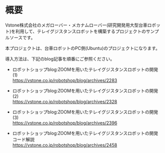 # 概要  
 Vstone株式会社のメガローバー・メカナムローバー(研究開発用大型台車ロボット)を利用して、テレイグジスタンスロボットを構築するプロジェクトのサンプルソースです。  

 本プロジェクトは、台車ロボットのPC側(Ubuntu)のプロジェクトになります。

 導入方法は、下記のblog記事を順番にご参照ください。  
 - ロボットショップblog:ZOOMを用いたテレイグジスタンスロボットの開発(1)  
 https://vstone.co.jp/robotshop/blog/archives/2283

 - ロボットショップblog:ZOOMを用いたテレイグジスタンスロボットの開発(2)  
 https://vstone.co.jp/robotshop/blog/archives/2328

 - ロボットショップblog:ZOOMを用いたテレイグジスタンスロボットの開発(3)  
 https://vstone.co.jp/robotshop/blog/archives/2396

  - ロボットショップblog:ZOOMを用いたテレイグジスタンスロボットの開発 コード解説  
 https://vstone.co.jp/robotshop/blog/archives/2458
